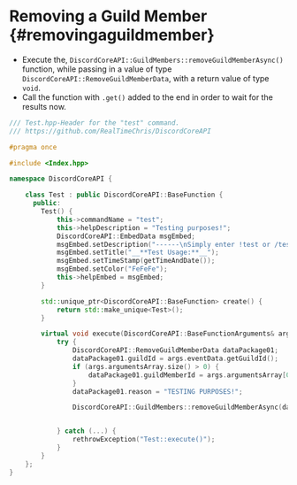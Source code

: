 Removing a Guild Member {#removingaguildmember}
============
- Execute the, `DiscordCoreAPI::GuildMembers::removeGuildMemberAsync()` function, while passing in a value of type `DiscordCoreAPI::RemoveGuildMemberData`, with a return value of type `void`.
- Call the function with `.get()` added to the end in order to wait for the results now.

```cpp
/// Test.hpp-Header for the "test" command.
/// https://github.com/RealTimeChris/DiscordCoreAPI

#pragma once

#include <Index.hpp>

namespace DiscordCoreAPI {

	class Test : public DiscordCoreAPI::BaseFunction {
	  public:
		Test() {
			this->commandName = "test";
			this->helpDescription = "Testing purposes!";
			DiscordCoreAPI::EmbedData msgEmbed;
			msgEmbed.setDescription("------\nSimply enter !test or /test!\n------");
			msgEmbed.setTitle("__**Test Usage:**__");
			msgEmbed.setTimeStamp(getTimeAndDate());
			msgEmbed.setColor("FeFeFe");
			this->helpEmbed = msgEmbed;
		}

		std::unique_ptr<DiscordCoreAPI::BaseFunction> create() {
			return std::make_unique<Test>();
		}

		virtual void execute(DiscordCoreAPI::BaseFunctionArguments& args) {
			try {
				DiscordCoreAPI::RemoveGuildMemberData dataPackage01;
				dataPackage01.guildId = args.eventData.getGuildId();
				if (args.argumentsArray.size() > 0) {
					dataPackage01.guildMemberId = args.argumentsArray[0];
				}
				dataPackage01.reason = "TESTING PURPOSES!";

				DiscordCoreAPI::GuildMembers::removeGuildMemberAsync(dataPackage01).get();


			} catch (...) {
				rethrowException("Test::execute()");
			}
		}
	};
}
```

